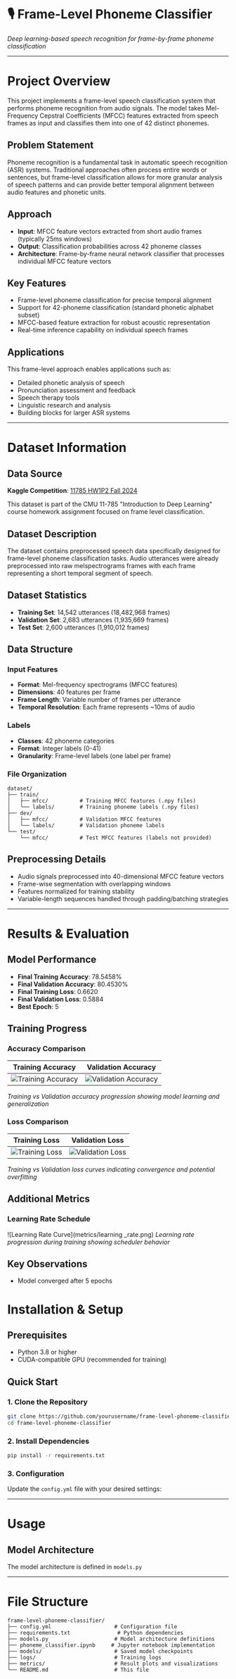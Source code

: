 # 🎙️ Frame-Level Phoneme Classifier

*Deep learning-based speech recognition for frame-by-frame phoneme classification*

---

# Project Overview

This project implements a frame-level speech classification system that performs phoneme recognition from audio signals. The model takes Mel-Frequency Cepstral Coefficients (MFCC) features extracted from speech frames as input and classifies them into one of 42 distinct phonemes.

## Problem Statement

Phoneme recognition is a fundamental task in automatic speech recognition (ASR) systems. Traditional approaches often process entire words or sentences, but frame-level classification allows for more granular analysis of speech patterns and can provide better temporal alignment between audio features and phonetic units.

## Approach

- **Input**: MFCC feature vectors extracted from short audio frames (typically 25ms windows)
- **Output**: Classification probabilities across 42 phoneme classes  
- **Architecture**: Frame-by-frame neural network classifier that processes individual MFCC feature vectors

## Key Features

- Frame-level phoneme classification for precise temporal alignment
- Support for 42-phoneme classification (standard phonetic alphabet subset)
- MFCC-based feature extraction for robust acoustic representation
- Real-time inference capability on individual speech frames

## Applications

This frame-level approach enables applications such as:
- Detailed phonetic analysis of speech
- Pronunciation assessment and feedback
- Speech therapy tools
- Linguistic research and analysis
- Building blocks for larger ASR systems

---

# Dataset Information

## Data Source
**Kaggle Competition**: [11785 HW1P2 Fall 2024](https://www.kaggle.com/competitions/11785-hw1p2-f24)

This dataset is part of the CMU 11-785 "Introduction to Deep Learning" course homework assignment focused on frame level classification.

## Dataset Description
The dataset contains preprocessed speech data specifically designed for frame-level phoneme classification tasks. Audio utterances were already preprocessed into raw melspectrograms frames with each frame representing a short temporal segment of speech.

## Dataset Statistics
- **Training Set**: 14,542 utterances (18,482,968 frames)
- **Validation Set**: 2,683 utterances (1,935,669 frames)
- **Test Set**: 2,600 utterances (1,910,012 frames)

## Data Structure

### Input Features
- **Format**: Mel-frequency spectrograms (MFCC features)
- **Dimensions**: 40 features per frame
- **Frame Length**: Variable number of frames per utterance
- **Temporal Resolution**: Each frame represents ~10ms of audio

### Labels
- **Classes**: 42 phoneme categories
- **Format**: Integer labels (0-41)
- **Granularity**: Frame-level labels (one label per frame)

### File Organization
```
dataset/
├── train/
│   ├── mfcc/          # Training MFCC features (.npy files)
│   └── labels/        # Training phoneme labels (.npy files)
├── dev/
│   ├── mfcc/          # Validation MFCC features
│   └── labels/        # Validation phoneme labels
└── test/
    └── mfcc/          # Test MFCC features (labels not provided)
```

## Preprocessing Details
- Audio signals preprocessed into 40-dimensional MFCC feature vectors
- Frame-wise segmentation with overlapping windows
- Features normalized for training stability
- Variable-length sequences handled through padding/batching strategies

---

# Results & Evaluation

## Model Performance
- **Final Training Accuracy**: 78.5458%
- **Final Validation Accuracy**: 80.4530%
- **Final Training Loss**: 0.6620
- **Final Validation Loss**: 0.5884
- **Best Epoch**: 5

## Training Progress

### Accuracy Comparison
| Training Accuracy | Validation Accuracy |
|:---:|:---:|
| ![Training Accuracy](metrics/train_acc.png) | ![Validation Accuracy](metrics/val_acc.png) |

*Training vs Validation accuracy progression showing model learning and generalization*

### Loss Comparison
| Training Loss | Validation Loss |
|:---:|:---:|
| ![Training Loss](metrics/train_loss.png) | ![Validation Loss](metrics/val_loss.png) |

*Training vs Validation loss curves indicating convergence and potential overfitting*

## Additional Metrics

### Learning Rate Schedule
![Learning Rate Curve](metrics/learning _rate.png)
*Learning rate progression during training showing scheduler behavior*

## Key Observations
- Model converged after 5 epochs

# Installation & Setup

## Prerequisites
- Python 3.8 or higher
- CUDA-compatible GPU (recommended for training)

## Quick Start

### 1. Clone the Repository
```bash
git clone https://github.com/yourusername/frame-level-phoneme-classifier.git
cd frame-level-phoneme-classifier
```

### 2. Install Dependencies
```bash
pip install -r requirements.txt
```

### 3. Configuration
Update the `config.yml` file with your desired settings:

---

# Usage

## Model Architecture
The model architecture is defined in `models.py`

---

# File Structure
```
frame-level-phoneme-classifier/
├── config.yml                    # Configuration file
├── requirements.txt               # Python dependencies
├── models.py                     # Model architecture definitions
├── phoneme_classifier.ipynb     # Jupyter notebook implementation
├── models/                       # Saved model checkpoints
├── logs/                         # Training logs
├── metrics/                      # Result plots and visualizations
└── README.md                     # This file
```
